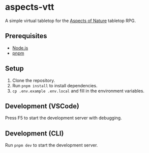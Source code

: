 # aspects-vtt

A simple virtual tabletop for the [Aspects of Nature](https://itsmapleleaf.notion.site/Aspects-of-Nature-5b4407e7a0b34a64ae6d32ca7663e7f2?pvs=4) tabletop RPG.

## Prerequisites

- [Node.js](https://nodejs.org/en/)
- [pnpm](https://pnpm.io/)

## Setup

1. Clone the repository.
1. Run `pnpm install` to install dependencies.
1. `cp .env.example .env.local` and fill in the environment variables.

## Development (VSCode)

Press F5 to start the development server with debugging.

## Development (CLI)

Run `pnpm dev` to start the development server.

